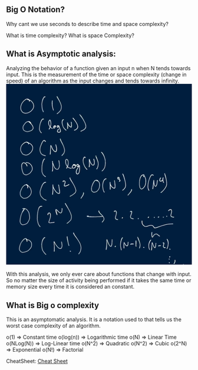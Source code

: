 ## Big O Notation?

Why cant we use seconds to describe time and space complexity?

What is time complexity?
What is space Complexity?

## What is Asymptotic analysis:
Analyzing the behavior of a function given an input n when N tends towards input.
This is the measurement of the time or space complexity (change in speed) of an  algorithm as the input changes and tends towards infinity.  
![Visualizing various complexities](image-1.png)

With this analysis, we only ever care about functions that change with input. So no matter the size of activity being performed if it takes the same time or memory size every time it is considered an constant.

## What is Big o complexity
This is an asymptomatic analysis. It is a notation used to that tells us the worst case complexity of an algorithm. 

o(1) => Constant time
o(log(n)) => Logarithmic time
o(N) => Linear Time
o(NLog(N)) => Log-Linear time
o(N^2) => Quadratic
o(N^2) => Cubic
o(2^N) => Exponential
o(N!) => Factorial

CheatSheet: [Cheat Sheet](https://www.freecodecamp.org/news/big-o-cheat-sheet-time-complexity-chart/)